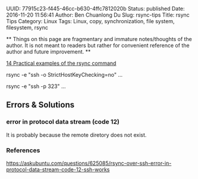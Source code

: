 UUID: 77915c23-f445-46cc-b630-4ffc7812020b
Status: published
Date: 2016-11-20 11:56:41
Author: Ben Chuanlong Du
Slug: rsync-tips
Title: rsync Tips
Category: Linux
Tags: Linux, copy, synchronization, file system, filesystem, rsync

**
Things on this page are
fragmentary and immature notes/thoughts of the author.
It is not meant to readers
but rather for convenient reference of the author and future improvement.
**

[14 Practical examples of the rsync command](http://www.librebyte.net/en/gnulinux/14-practical-examples-of-the-rsync-command/)

rsync -e "ssh -o StrictHostKeyChecking=no" ...

rsync -e "ssh -p 323" ...

## Errors & Solutions

### error in protocol data stream (code 12)
It is probably because the remote diretory does not exist.

### References

https://askubuntu.com/questions/625085/rsync-over-ssh-error-in-protocol-data-stream-code-12-ssh-works

